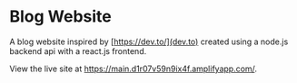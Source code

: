 # Blog Website

A blog website inspired by [https://dev.to/](dev.to) created using a node.js backend api with a react.js frontend.

View the live site at https://main.d1r07v59n9ix4f.amplifyapp.com/.
